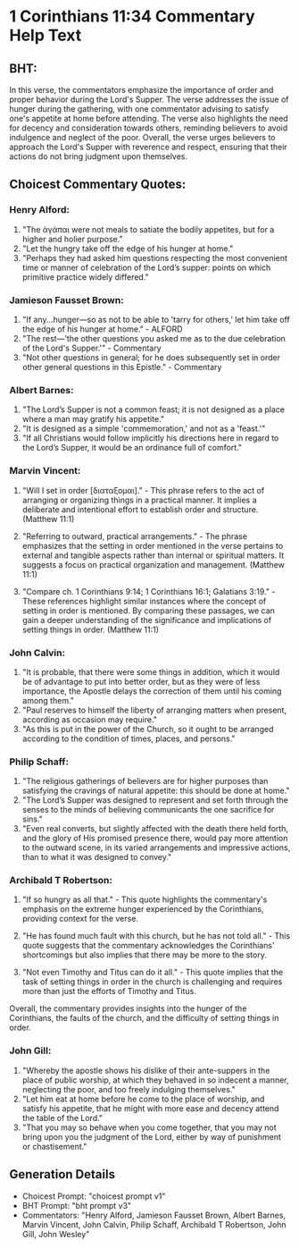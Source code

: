 # 1 Corinthians 11:34 Commentary Help Text

## BHT:
In this verse, the commentators emphasize the importance of order and proper behavior during the Lord's Supper. The verse addresses the issue of hunger during the gathering, with one commentator advising to satisfy one's appetite at home before attending. The verse also highlights the need for decency and consideration towards others, reminding believers to avoid indulgence and neglect of the poor. Overall, the verse urges believers to approach the Lord's Supper with reverence and respect, ensuring that their actions do not bring judgment upon themselves.

## Choicest Commentary Quotes:
### Henry Alford:
1. "The ἀγάπαι were not meals to satiate the bodily appetites, but for a higher and holier purpose."
2. "Let the hungry take off the edge of his hunger at home."
3. "Perhaps they had asked him questions respecting the most convenient time or manner of celebration of the Lord’s supper: points on which primitive practice widely differed."

### Jamieson Fausset Brown:
1. "If any...hunger—so as not to be able to 'tarry for others,' let him take off the edge of his hunger at home." - ALFORD
2. "The rest—'the other questions you asked me as to the due celebration of the Lord's Supper.'" - Commentary
3. "Not other questions in general; for he does subsequently set in order other general questions in this Epistle." - Commentary

### Albert Barnes:
1. "The Lord’s Supper is not a common feast; it is not designed as a place where a man may gratify his appetite."
2. "It is designed as a simple 'commemoration,' and not as a 'feast.'"
3. "If all Christians would follow implicitly his directions here in regard to the Lord’s Supper, it would be an ordinance full of comfort."

### Marvin Vincent:
1. "Will I set in order [διαταξομαι]." - This phrase refers to the act of arranging or organizing things in a practical manner. It implies a deliberate and intentional effort to establish order and structure. (Matthew 11:1)

2. "Referring to outward, practical arrangements." - The phrase emphasizes that the setting in order mentioned in the verse pertains to external and tangible aspects rather than internal or spiritual matters. It suggests a focus on practical organization and management. (Matthew 11:1)

3. "Compare ch. 1 Corinthians 9:14; 1 Corinthians 16:1; Galatians 3:19." - These references highlight similar instances where the concept of setting in order is mentioned. By comparing these passages, we can gain a deeper understanding of the significance and implications of setting things in order. (Matthew 11:1)

### John Calvin:
1. "It is probable, that there were some things in addition, which it would be of advantage to put into better order, but as they were of less importance, the Apostle delays the correction of them until his coming among them."
2. "Paul reserves to himself the liberty of arranging matters when present, according as occasion may require."
3. "As this is put in the power of the Church, so it ought to be arranged according to the condition of times, places, and persons."

### Philip Schaff:
1. "The religious gatherings of believers are for higher purposes than satisfying the cravings of natural appetite: this should be done at home."
2. "The Lord’s Supper was designed to represent and set forth through the senses to the minds of believing communicants the one sacrifice for sins."
3. "Even real converts, but slightly affected with the death there held forth, and the glory of His promised presence there, would pay more attention to the outward scene, in its varied arrangements and impressive actions, than to what it was designed to convey."

### Archibald T Robertson:
1. "If so hungry as all that." - This quote highlights the commentary's emphasis on the extreme hunger experienced by the Corinthians, providing context for the verse.

2. "He has found much fault with this church, but he has not told all." - This quote suggests that the commentary acknowledges the Corinthians' shortcomings but also implies that there may be more to the story.

3. "Not even Timothy and Titus can do it all." - This quote implies that the task of setting things in order in the church is challenging and requires more than just the efforts of Timothy and Titus.

Overall, the commentary provides insights into the hunger of the Corinthians, the faults of the church, and the difficulty of setting things in order.

### John Gill:
1. "Whereby the apostle shows his dislike of their ante-suppers in the place of public worship, at which they behaved in so indecent a manner, neglecting the poor, and too freely indulging themselves."
2. "Let him eat at home before he come to the place of worship, and satisfy his appetite, that he might with more ease and decency attend the table of the Lord."
3. "That you may so behave when you come together, that you may not bring upon you the judgment of the Lord, either by way of punishment or chastisement."


## Generation Details
- Choicest Prompt: "choicest prompt v1"
- BHT Prompt: "bht prompt v3"
- Commentators: "Henry Alford, Jamieson Fausset Brown, Albert Barnes, Marvin Vincent, John Calvin, Philip Schaff, Archibald T Robertson, John Gill, John Wesley"

